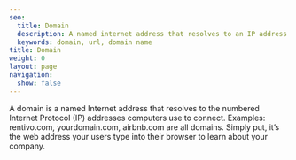 ```yaml
---
seo:
  title: Domain
  description: A named internet address that resolves to an IP address
  keywords: domain, url, domain name
title: Domain
weight: 0
layout: page
navigation:
  show: false
---
```


A domain is a named Internet address that resolves to the numbered Internet Protocol (IP) addresses computers use to connect. Examples: rentivo.com, yourdomain.com, airbnb.com are all domains. Simply put, it’s the web address your users type into their browser to learn about your company.


